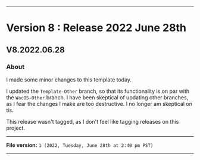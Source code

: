 
***

# Version 8 : Release 2022 June 28th

## V8.2022.06.28

### About

I made some minor changes to this template today.

I updated the `Template-Other` branch, so that its functionality is on par with the `WacOS-Other` branch. I have been skeptical of updating other branches, as I fear the changes I make are too destructive. I no longer am skeptical on tis.

This release wasn't tagged, as I don't feel like tagging releases on this project.

***

**File version:** `1 (2022, Tuesday, June 28th at 2:40 pm PST)`

***
